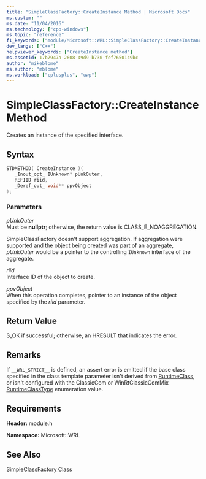 ```yaml
---
title: "SimpleClassFactory::CreateInstance Method | Microsoft Docs"
ms.custom: ""
ms.date: "11/04/2016"
ms.technology: ["cpp-windows"]
ms.topic: "reference"
f1_keywords: ["module/Microsoft::WRL::SimpleClassFactory::CreateInstance"]
dev_langs: ["C++"]
helpviewer_keywords: ["CreateInstance method"]
ms.assetid: 17b7947a-2608-49d9-b730-fef76501c9bc
author: "mikeblome"
ms.author: "mblome"
ms.workload: ["cplusplus", "uwp"]
---
```

# SimpleClassFactory::CreateInstance Method

Creates an instance of the specified interface.

## Syntax

```cpp
STDMETHOD( CreateInstance )(
   _Inout_opt_ IUnknown* pUnkOuter,
   REFIID riid,
   _Deref_out_ void** ppvObject
);
```

### Parameters
*pUnkOuter*  
Must be **nullptr**; otherwise, the return value is CLASS_E_NOAGGREGATION.

SimpleClassFactory doesn't support aggregation. If aggregation were supported and the object being created was part of an aggregate, *pUnkOuter* would be a pointer to the controlling `IUnknown` interface of the aggregate.

*riid*  
Interface ID of the object to create.

*ppvObject*  
When this operation completes, pointer to an instance of the object specified by the *riid* parameter.

## Return Value

S_OK if successful; otherwise, an HRESULT that indicates the error.

## Remarks

If `__WRL_STRICT__` is defined, an assert error is emitted if the base class specified in the class template parameter isn't derived from [RuntimeClass](../windows/runtimeclass-class.md), or isn't configured with the ClassicCom or WinRtClassicComMix [RuntimeClassType](../windows/runtimeclasstype-enumeration.md) enumeration value.

## Requirements

**Header:** module.h

**Namespace:** Microsoft::WRL

## See Also
 [SimpleClassFactory Class](../windows/simpleclassfactory-class.md)